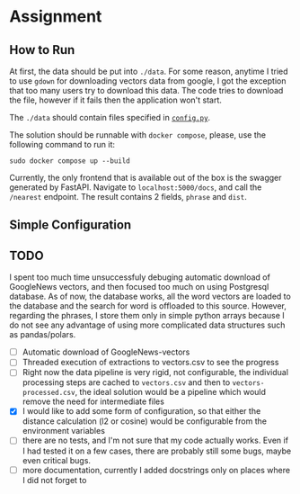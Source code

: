 # Assignment

## How to Run

At first, the data should be put into `./data`. For some reason, anytime I tried to use `gdown` for downloading vectors data from google, I got the exception that too many users try to download this data. The code tries to download the file, however if it fails then the application won't start.

The `./data` should contain files specified in [`config.py`](./embedding_engine/config.py).

The solution should be runnable with `docker compose`, please, use the following command to run it:

```
sudo docker compose up --build
```

Currently, the only frontend that is available out of the box is the swagger generated by FastAPI. Navigate to `localhost:5000/docs`, and call the `/nearest` endpoint. The result contains 2 fields, `phrase` and `dist`.

## Simple Configuration



## TODO

I spent too much time unsuccessfuly debuging automatic download of GoogleNews vectors, and then focused too much on using Postgresql database. As of now, the database works, all the word vectors are loaded to the database and the search for word is offloaded to this source. However, regarding the phrases, I store them only in simple python arrays because I do not see any advantage of using more complicated data structures such as pandas/polars.

- [ ] Automatic download of GoogleNews-vectors
- [ ] Threaded execution of extractions to vectors.csv to see the progress
- [ ] Right now the data pipeline is very rigid, not configurable, the individual processing steps are cached to `vectors.csv` and then to `vectors-processed.csv`, the ideal solution would be a pipeline which would remove the need for intermediate files
- [x] I would like to add some form of configuration, so that either the distance calculation (l2 or cosine) would be configurable from the environment variables
- [ ] there are no tests, and I'm not sure that my code actually works. Even if I had tested it on a few cases, there are probably still some bugs, maybe even critical bugs.
- [ ] more documentation, currently I added docstrings only on places where I did not forget to
